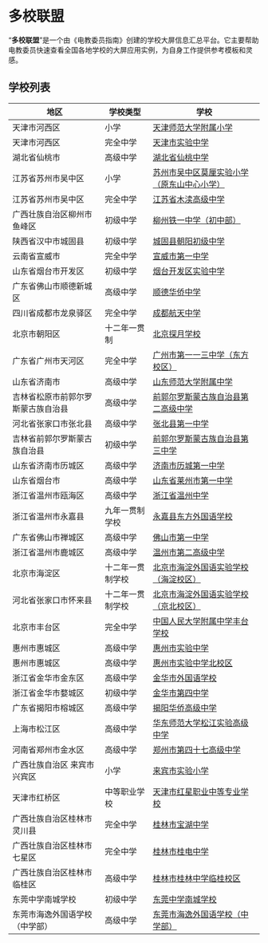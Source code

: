 <!-- 
    在本文“学校列表”表格部分中的数据来源/构成如下("school_location"、"school_type"、"school_name"默认来自issue)：
        地区："school_location"
        学校类型："school_type"
        学校：["school_name"](/school/list/"school_name")
-->
# <i class="fa-solid fa-school"></i> 多校联盟

“**多校联盟**”是一个由《电教委员指南》创建的学校大屏信息汇总平台。它主要帮助电教委员快速查看全国各地学校的大屏应用实例，为自身工作提供参考模板和灵感。

## 学校列表

| 地区 | 学校类型 | 学校 |
| --- | --- | --- |
| 天津市河西区 | 小学 | [天津师范大学附属小学](/school/list/天津师范大学附属小学) |
| 天津市河西区 | 完全中学 | [天津市实验中学](/school/list/天津市实验中学) |
| 湖北省仙桃市 | 高级中学 | [湖北省仙桃中学](/school/list/湖北省仙桃中学) |
| 江苏省苏州市吴中区 | 小学 | [苏州市吴中区莫厘实验小学（原东山中心小学）](/school/list/苏州市吴中区莫厘实验小学（原东山中心小学）) |
| 江苏省苏州市吴中区 | 完全中学 | [江苏省木渎高级中学](/school/list/江苏省木渎高级中学) |
| 广西壮族自治区柳州市鱼峰区 | 初级中学 | [柳州铁一中学（初中部）](/school/list/柳州铁一中学（初中部）) |
| 陕西省汉中市城固县 | 初级中学 | [城固县朝阳初级中学](/school/list/城固县朝阳初级中学) |
| 云南省宣威市 | 完全中学 | [宣威市第一中学](/school/list/宣威市第一中学) |
| 山东省烟台市开发区 | 初级中学 | [烟台开发区实验中学](/school/list/烟台开发区实验中学) |
| 广东省佛山市顺德新城区 | 高级中学 | [顺德华侨中学](/school/list/顺德华侨中学) |
| 四川省成都市龙泉驿区 | 完全中学 | [成都航天中学](/school/list/成都航天中学) |
| 北京市朝阳区 | 十二年一贯制 | [北京探月学校](/school/list/北京探月学校) |
| 广东省广州市天河区 | 完全中学 | [广州市第一一三中学（东方校区）](/school/list/广州市第一一三中学（东方校区）) |
| 山东省济南市 | 高级中学 | [山东师范大学附属中学](/school/list/山东师范大学附属中学) |
| 吉林省松原市前郭尔罗斯蒙古族自治县 | 高级中学 | [前郭尔罗斯蒙古族自治县第二高级中学](/school/list/前郭尔罗斯蒙古族自治县第二高级中学) |
| 河北省张家口市张北县 | 高级中学 | [张北县第一中学](/school/list/张北县第一中学) |
| 吉林省前郭尔罗斯蒙古族自治县 | 初级中学 | [前郭尔罗斯蒙古族自治县第三中学](/school/list/前郭尔罗斯蒙古族自治县第三中学) |
| 山东省济南市历城区 | 高级中学 | [济南市历城第一中学](/school/list/济南市历城第一中学) |
| 山东省烟台市 | 高级中学 | [山东省莱州市第一中学](/school/list/山东省莱州市第一中学) |
| 浙江省温州市瓯海区 | 高级中学 | [浙江省温州中学](/school/list/浙江省温州中学) |
| 浙江省温州市永嘉县 | 九年一贯制学校 | [永嘉县东方外国语学校](/school/list/永嘉县东方外国语学校) |
| 广东省佛山市禅城区 | 高级中学 | [佛山市第一中学](/school/list/佛山市第一中学) |
| 浙江省温州市鹿城区 | 高级中学 | [温州市第二高级中学](/school/list/温州市第二高级中学) |
| 北京市海淀区 | 十二年一贯制学校 | [北京市海淀外国语实验学校（海淀校区）](/school/list/北京市海淀外国语实验学校（海淀校区）) |
| 河北省张家口市怀来县 | 十二年一贯制学校 | [北京市海淀外国语实验学校（京北校区）](/school/list/北京市海淀外国语实验学校（京北校区）) |
| 北京市丰台区 | 完全中学 | [中国人民大学附属中学丰台学校](/school/list/中国人民大学附属中学丰台学校) |
| 惠州市惠城区 | 高级中学 | [惠州市实验中学](/school/list/惠州市实验中学) |
| 惠州市惠城区 | 高级中学 | [惠州市实验中学北校区](/school/list/惠州市实验中学北校区) |
| 浙江省金华市金东区 | 高级中学 | [金华市外国语学校](/school/list/金华市外国语学校) |
| 浙江省金华市婺城区 | 初级中学 | [金华市第四中学](/school/list/金华市第四中学) |
| 广东省揭阳市榕城区 | 高级中学 | [揭阳华侨高级中学](/school/list/揭阳华侨高级中学) |
| 上海市松江区 | 高级中学 | [华东师范大学松江实验高级中学](/school/list/华东师范大学松江实验高级中学) |
| 河南省郑州市金水区 | 高级中学 | [郑州市第四十七高级中学](/school/list/郑州市第四十七高级中学) |
| 广西壮族自治区 来宾市 兴宾区 | 小学 | [来宾市实验小学](/school/list/来宾市实验小学) |
| 天津市红桥区 | 中等职业学校 | [天津市红星职业中等专业学校](/school/list/天津市红星职业中等专业学校) |
| 广西壮族自治区桂林市灵川县 | 完全中学 | [桂林市宝湖中学](/school/list/桂林市宝湖中学) |
| 广西壮族自治区桂林市七星区 | 完全中学 | [桂林市桂电中学](/school/list/桂林市桂电中学) |
| 广西壮族自治区桂林市临桂区 | 高级中学 | [桂林市桂林中学临桂校区](/school/list/桂林市桂林中学临桂校区) |
| 东莞中学南城学校 | 初级中学 | [东莞中学南城学校](/school/list/东莞中学南城学校) |
| 东莞市海逸外国语学校（中学部） | 高级中学 | [东莞市海逸外国语学校（中学部）](/school/list/东莞市海逸外国语学校（中学部）) |
